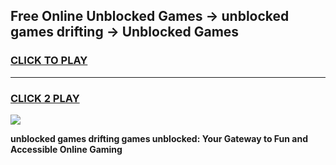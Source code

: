 
## Free Online Unblocked Games → unblocked games drifting → Unblocked Games
<h3>
<a href="https://premium.freeplayer.one?title=unblocked_games_drifting&ref=21F">CLICK TO PLAY</a></h3>
<hr>

<h3>
<a href="https://premium.freeplayer.one?title=unblocked_games_drifting&ref=21F">CLICK 2 PLAY</a>
  
</h3>

<a href="https://premium.freeplayer.one?title=unblocked_games_drifting&ref=21F/"><img src="https://clearcache.store/games.png"></a>


**unblocked games drifting games unblocked: Your Gateway to Fun and Accessible Online Gaming**
